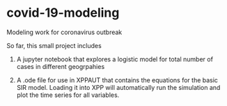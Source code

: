 # covid-19-modeling
Modeling work for coronavirus outbreak

So far, this small project includes

1) A jupyter notebook that explores a logistic model for total number of cases in different geogrpahies

2) A .ode file for use in XPPAUT that contains the equations for the basic SIR model. Loading it into XPP will automatically run the simulation and plot the time series for all variables.   
